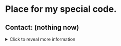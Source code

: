 # Place for my special code.
## Contact: (nothing now)

<details>
  <summary>Click to reveal more information</summary>
  <p>This is a special section where I will add additional information later.</p>
</details>
